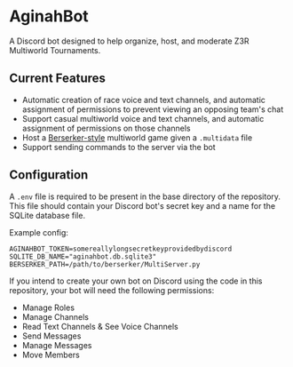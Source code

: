 # AginahBot
A Discord bot designed to help organize, host, and moderate Z3R Multiworld Tournaments.

## Current Features
- Automatic creation of race voice and text channels, and automatic assignment of permissions to prevent viewing
    an opposing team's chat
- Support casual multiworld voice and text channels, and automatic assignment of permissions on those channels
- Host a [Berserker-style](https://github.com/Berserker66/MultiWorld-Utilities) multiworld game given 
    a `.multidata` file
- Support sending commands to the server via the bot

## Configuration
A `.env` file is required to be present in the base directory of the repository. This file should contain
your Discord bot's secret key and a name for the SQLite database file.

Example config:
```.env
AGINAHBOT_TOKEN=somereallylongsecretkeyprovidedbydiscord
SQLITE_DB_NAME="aginahbot.db.sqlite3"
BERSERKER_PATH=/path/to/berserker/MultiServer.py
```

If you intend to create your own bot on Discord using the code in this repository, your bot will need
the following permissions:
- Manage Roles
- Manage Channels
- Read Text Channels & See Voice Channels
- Send Messages
- Manage Messages
- Move Members